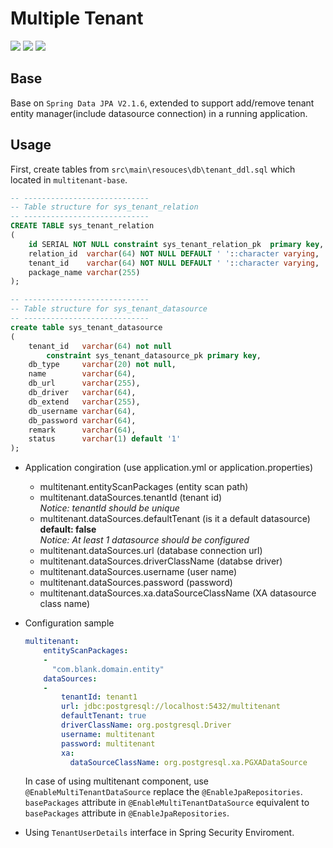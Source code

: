 Multiple Tenant
===
![][bg-jdk] ![][bg-springboot] ![][bg-spring-data-jpa]

[bg-jdk]: https://img.shields.io/badge/jdk-1.8-brightgreen.svg?style=flat&logo=java&color=information&labelColor=important
[bg-springboot]: https://img.shields.io/badge/SpringBoot-2.1.4-information.svg?labelColor=blue
[bg-spring-data-jpa]: https://img.shields.io/badge/SpringDataJpa-2.1.6-information.svg?labelColor=blue

## Base
  
Base on `Spring Data JPA V2.1.6`, extended to support add/remove tenant entity manager(include datasource connection) in a running application.

## Usage

First, create tables from `src\main\resouces\db\tenant_ddl.sql` which located in `multitenant-base`.

```sql
-- ----------------------------
-- Table structure for sys_tenant_relation
-- ----------------------------
CREATE TABLE sys_tenant_relation
( 
    id SERIAL NOT NULL constraint sys_tenant_relation_pk  primary key,
    relation_id  varchar(64) NOT NULL DEFAULT ' '::character varying,
    tenant_id    varchar(64) NOT NULL DEFAULT ' '::character varying,
    package_name varchar(255)
);

-- ----------------------------
-- Table structure for sys_tenant_datasource
-- ----------------------------
create table sys_tenant_datasource
(
    tenant_id   varchar(64) not null
        constraint sys_tenant_datasource_pk primary key,
    db_type     varchar(20) not null,
    name        varchar(64),
    db_url      varchar(255),
    db_driver   varchar(64),
    db_extend   varchar(255),
    db_username varchar(64),
    db_password varchar(64),
    remark      varchar(64),
    status      varchar(1) default '1'
);

```

- Application congiration (use application.yml or application.properties)
  - multitenant.entityScanPackages (entity scan path)
  - multitenant.dataSources.tenantId (tenant id)
    <br>*Notice: tenantId should be unique*
  - multitenant.dataSources.defaultTenant (is it a default datasource)
    <br>**default: false**
    <br>*Notice: At least 1 datasource should be configured*
  - multitenant.dataSources.url (database connection url)
  - multitenant.dataSources.driverClassName (databse driver)
  - multitenant.dataSources.username (user name)
  - multitenant.dataSources.password (password)
  - multitenant.dataSources.xa.dataSourceClassName (XA datasource class name)
  
- Configuration sample
  ```yaml
  multitenant:
      entityScanPackages: 
      -
        "com.blank.domain.entity"
      dataSources:
      -
          tenantId: tenant1
          url: jdbc:postgresql://localhost:5432/multitenant
          defaultTenant: true
          driverClassName: org.postgresql.Driver
          username: multitenant
          password: multitenant
          xa:
            dataSourceClassName: org.postgresql.xa.PGXADataSource
  ```

  In case of using multitenant component, use `@EnableMultiTenantDataSource` replace the `@EnableJpaRepositories`. `basePackages` attribute in `@EnableMultiTenantDataSource` equivalent to `basePackages` attribute in `@EnableJpaRepositories`.
   
- Using `TenantUserDetails` interface in Spring Security Enviroment.

